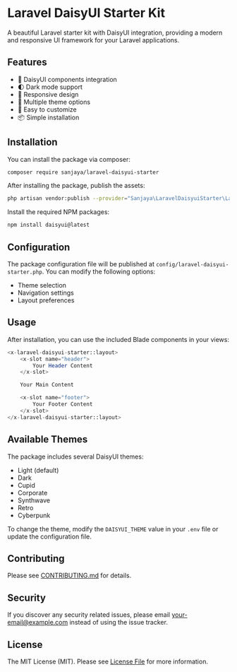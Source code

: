 # Laravel DaisyUI Starter Kit

A beautiful Laravel starter kit with DaisyUI integration, providing a modern and responsive UI framework for your Laravel applications.

## Features

- 🎨 DaisyUI components integration
- 🌓 Dark mode support
- 📱 Responsive design
- 🎯 Multiple theme options
- 🚀 Easy to customize
- 📦 Simple installation

## Installation

You can install the package via composer:

```bash
composer require sanjaya/laravel-daisyui-starter
```

After installing the package, publish the assets:

```bash
php artisan vendor:publish --provider="Sanjaya\LaravelDaisyuiStarter\LaravelDaisyuiStarterServiceProvider"
```

Install the required NPM packages:

```bash
npm install daisyui@latest
```

## Configuration

The package configuration file will be published at `config/laravel-daisyui-starter.php`. You can modify the following options:

- Theme selection
- Navigation settings
- Layout preferences

## Usage

After installation, you can use the included Blade components in your views:

```php
<x-laravel-daisyui-starter::layout>
    <x-slot name="header">
        Your Header Content
    </x-slot>

    Your Main Content

    <x-slot name="footer">
        Your Footer Content
    </x-slot>
</x-laravel-daisyui-starter::layout>
```

## Available Themes

The package includes several DaisyUI themes:

- Light (default)
- Dark
- Cupid
- Corporate
- Synthwave
- Retro
- Cyberpunk

To change the theme, modify the `DAISYUI_THEME` value in your `.env` file or update the configuration file.

## Contributing

Please see [CONTRIBUTING.md](CONTRIBUTING.md) for details.

## Security

If you discover any security related issues, please email your-email@example.com instead of using the issue tracker.

## License

The MIT License (MIT). Please see [License File](LICENSE.md) for more information.
